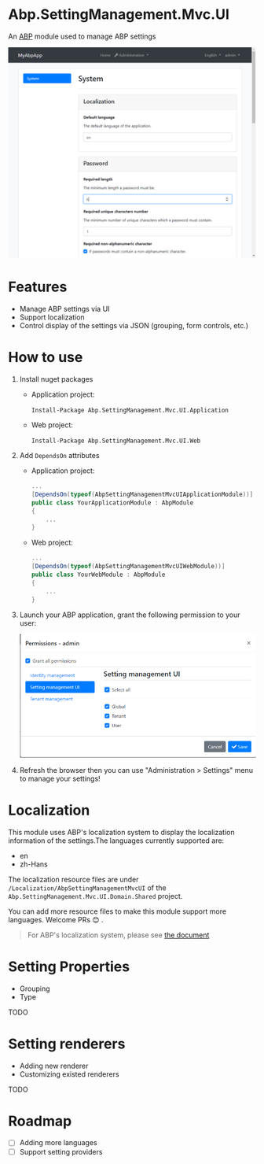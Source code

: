 # Abp.SettingManagement.Mvc.UI

An [ABP](http://abp.io) module used to manage ABP settings

![](doc/images/demo.png)

# Features

* Manage ABP settings via UI
* Support localization
* Control display of the settings via JSON (grouping, form controls, etc.)

# How to use

1. Install nuget packages

    * Application project:
    
        `Install-Package Abp.SettingManagement.Mvc.UI.Application`
    
    * Web project:

        `Install-Package Abp.SettingManagement.Mvc.UI.Web`

1. Add `DependsOn` attributes

    * Application project:

        ``` csharp
        ...
        [DependsOn(typeof(AbpSettingManagementMvcUIApplicationModule))]
        public class YourApplicationModule : AbpModule
        {
            ...
        }
        ```

    * Web project:

        ``` csharp
        ...
        [DependsOn(typeof(AbpSettingManagementMvcUIWebModule))]
        public class YourWebModule : AbpModule
        {
            ...
        }
        ```

1. Launch your ABP application, grant the following permission to your user:

    ![](doc/images/permissions.png)
  
1. Refresh the browser then you can use "Administration > Settings" menu to manage your settings!
            
# Localization

This module uses ABP's localization system to display the localization information of the settings.The languages currently supported are:

* en
* zh-Hans
  
The localization resource files are under `/Localization/AbpSettingManagementMvcUI` of the `Abp.SettingManagement.Mvc.UI.Domain.Shared` project. 

You can add more resource files to make this module support more languages. Welcome PRs :blush: .
> For ABP's localization system, please see [the document](https://docs.abp.io/en/abp/latest/Localization)

# Setting Properties

* Grouping
* Type

TODO

# Setting renderers

* Adding new renderer
* Customizing existed renderers

TODO

# Roadmap

- [ ] Adding more languages
- [ ] Support setting providers